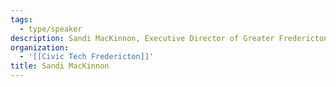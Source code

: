 ```yaml
---
tags:
  - type/speaker
description: Sandi MacKinnon, Executive Director of Greater Fredericton Social Innovation and Co-founder/Organizer of Civic Tech Fredericton. Sandi brings to life that spirit of cooperation. This involves a keen eye for potential partnerships on shared problems or challenges, the ability to build a team where there was no team before, and then to promote this new direction to the community. The result is a new creative energy emerges in the community, and the positive feeling of making a difference.
organization:
  - '[[Civic Tech Fredericton]]'
title: Sandi MacKinnon
---
```

